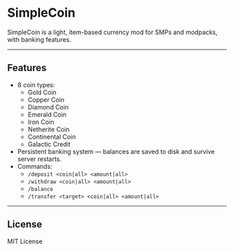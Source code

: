 # SimpleCoin

SimpleCoin is a light, item-based currency mod for SMPs and modpacks, with banking features.

---

## Features

- 8 coin types:
  - Gold Coin
  - Copper Coin
  - Diamond Coin
  - Emerald Coin
  - Iron Coin
  - Netherite Coin
  - Continental Coin
  - Galactic Credit
- Persistent banking system — balances are saved to disk and survive server restarts.
- Commands:
  - `/deposit <coin|all> <amount|all>`
  - `/withdraw <coin|all> <amount|all>`
  - `/balance`
  - `/transfer <target> <coin|all> <amount|all>`

---

## License

MIT License
